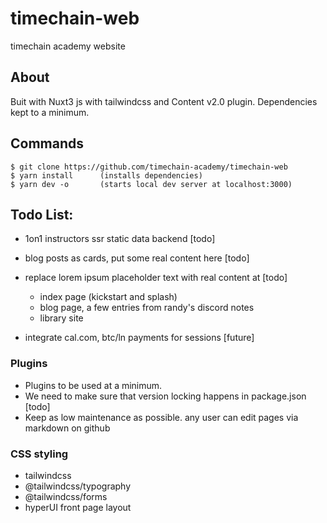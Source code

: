 # timechain-web
timechain academy website

## About

Buit with Nuxt3 js with tailwindcss and Content v2.0 plugin. 
Dependencies kept to a minimum.

## Commands

```
$ git clone https://github.com/timechain-academy/timechain-web
$ yarn install      (installs dependencies)
$ yarn dev -o       (starts local dev server at localhost:3000)
```


## Todo List: 

- 1on1 instructors ssr static data backend [todo]
- blog posts as cards, put some real content here [todo]

- replace lorem ipsum placeholder text with real content at [todo]
    - index page (kickstart and splash)
    - blog page, a few entries from randy's discord notes
    - library site

- integrate cal.com, btc/ln payments for sessions [future]


### Plugins

- Plugins to be used at a minimum. 
- We need to make sure that version locking happens in package.json [todo]
- Keep as low maintenance as possible. any user can edit pages via markdown on github


### CSS styling

- tailwindcss
- @tailwindcss/typography
- @tailwindcss/forms
- hyperUI front page layout
